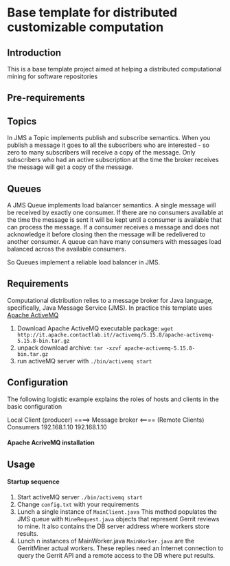  
 Base template for distributed customizable computation 
 ======================
 
 Introduction
-----------
This is a base template project aimed at helping a distributed computational mining for software repositories

Pre-requirements
-----------

Topics
-----------
In JMS a Topic implements publish and subscribe semantics. When you publish a message it goes to all the subscribers who are interested - so zero to many subscribers will receive a copy of the message. Only subscribers who had an active subscription at the time the broker receives the message will get a copy of the message.

Queues
-----------
A JMS Queue implements load balancer semantics. A single message will be received by exactly one consumer. If there are no consumers available at the time the message is sent it will be kept until a consumer is available that can process the message. If a consumer receives a message and does not acknowledge it before closing then the message will be redelivered to another consumer. A queue can have many consumers with messages load balanced across the available consumers.

So Queues implement a reliable load balancer in JMS.

Requirements
-----------
Computational distribution relies to a message broker for Java language, specifically, Java Message Service (JMS).
In practice this template uses [Apache ActiveMQ](http://activemq.apache.org/ "Apache ActiveMQ")

1. Download Apache ActiveMQ executable package: `wget http://it.apache.contactlab.it//activemq/5.15.8/apache-activemq-5.15.8-bin.tar.gz`
2. unpack download archive: `tar -xzvf apache-activemq-5.15.8-bin.tar.gz`
3. run activeMQ server with `./bin/activemq start`

Configuration
-----------
The following logistic example explains the roles of hosts and clients in the basic configuration

Local Client (producer) ====>  Message broker <==== (Remote Clients) Consumers
192.168.1.10					 192.168.1.10			

#### Apache AcriveMQ installation

Usage
-----------

#### Startup sequence
1. Start activeMQ server `./bin/activemq start`
2. Change `config.txt` with your requirements
3. Lunch a single instance of `MainClient.java`
	This method populates the JMS queue with `MineRequest.java` objects that represent Gerrit reviews to mine.
	It also contains the DB server address where workers store results.
4. Lunch n instances of MainWorker.java
	`MainWorker.java` are the GerritMiner actual workers.
	These replies need an Internet connection to query the Gerrit API and a remote access to the DB where put results.
